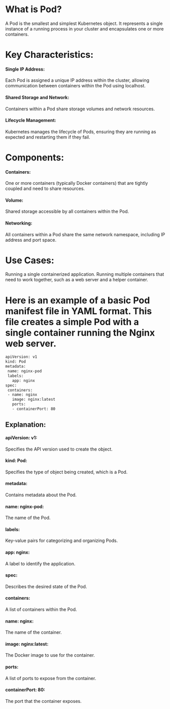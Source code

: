 # What is Pod?
A Pod is the smallest and simplest Kubernetes object. It represents a single instance of a running process in your cluster and encapsulates one or more containers.

# Key Characteristics:

#### Single IP Address: 
Each Pod is assigned a unique IP address within the cluster, allowing communication between containers within the Pod using localhost.
#### Shared Storage and Network: 
Containers within a Pod share storage volumes and network resources.
#### Lifecycle Management: 
Kubernetes manages the lifecycle of Pods, ensuring they are running as expected and restarting them if they fail.

# Components:

#### Containers: 
One or more containers (typically Docker containers) that are tightly coupled and need to share resources.
#### Volume: 
Shared storage accessible by all containers within the Pod.
#### Networking: 
All containers within a Pod share the same network namespace, including IP address and port space.

# Use Cases:

Running a single containerized application.
Running multiple containers that need to work together, such as a web server and a helper container.

# Here is an example of a basic Pod manifest file in YAML format. This file creates a simple Pod with a single container running the Nginx web server.

 ```sh 
apiVersion: v1
kind: Pod
metadata:
  name: nginx-pod
  labels:
    app: nginx
spec:
  containers:
  - name: nginx
    image: nginx:latest
    ports:
    - containerPort: 80
   ```

## Explanation:

#### apiVersion: v1: 
Specifies the API version used to create the object.
#### kind: Pod: 
Specifies the type of object being created, which is a Pod.
#### metadata: 
Contains metadata about the Pod.
#### name: nginx-pod: 
The name of the Pod.
#### labels: 
Key-value pairs for categorizing and organizing Pods.
#### app: nginx: 
A label to identify the application.
#### spec: 
Describes the desired state of the Pod.
#### containers: 
A list of containers within the Pod.
#### name: nginx:  
The name of the container.
#### image: nginx:latest: 
The Docker image to use for the container.
#### ports: 
A list of ports to expose from the container.
#### containerPort: 80: 
The port that the container exposes.
